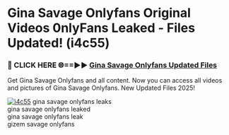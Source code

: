 # Gina Savage Onlyfans Original Videos 0nlyFans Leaked - Files Updated! (i4c55)

<h3>🔴 CLICK HERE 🌐==►► <a href="https://tinyurl.com/2wckxsce" rel="nofollow">Gina Savage Onlyfans Updated Files</a></h3>

Get Gina Savage Onlyfans and all content. Now you can access all videos and pictures of Gina Savage Onlyfans. New Updated Files 2025!

[![i4c55](https://i.imgur.com/AFduVYN.gif)](https://tinyurl.com/2wckxsce)
gina savage onlyfans leaks<br>
gina savage onlyfans leaked<br>
gina savage onlyfans leak<br>
gizem savage onlyfans